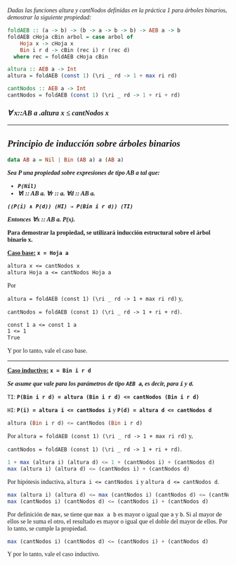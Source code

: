 <font face="LaTeX">

*Dadas las funciones altura y cantNodos definidas en la práctica 1 para árboles binarios, demostrar la siguiente propiedad:*

```haskell
foldAEB :: (a -> b) -> (b -> a -> b -> b) -> AEB a -> b
foldAEB cHoja cBin arbol = case arbol of
    Hoja x -> cHoja x
    Bin i r d -> cBin (rec i) r (rec d)
  where rec = foldAEB cHoja cBin 

altura :: AEB a -> Int
altura = foldAEB (const 1) (\ri _ rd -> 1 + max ri rd)

cantNodos :: AEB a -> Int
cantNodos = foldAEB (const 1) (\ri _ rd -> 1 + ri + rd)
```

### *∀ x::AB a .altura x ≤ cantNodos x*

---

*Principio de inducción sobre árboles binarios*
---
```hs
data AB a = Nil | Bin (AB a) a (AB a)
```
<strong>*Sea P una propiedad sobre expresiones de tipo AB a tal que:*
* *`P(Nil)`*
* *∀i :: AB a. ∀r :: a. ∀d :: AB a.*

*`((P(i) ∧ P(d)) (HI) ⇒ P(Bin i r d)) (TI)`*

*Entonces ∀x :: AB a. P(x).* </strong>

<strong>Para demostrar la propiedad, se utilizará inducción estructural sobre el árbol binario x.</strong>

<strong><u>Caso base:</u> `x = Hoja a`</strong>

```LaTeX
altura x <= cantNodos x
altura Hoja a <= cantNodos Hoja a
```
Por 

`altura = foldAEB (const 1) (\ri _ rd -> 1 + max ri rd)` y,

 `cantNodos = foldAEB (const 1) (\ri _ rd -> 1 + ri + rd)`.

```LaTeX
const 1 a <= const 1 a
1 <= 1
True
```
Y por lo tanto, vale el caso base.

---

<strong><u>Caso inductivo:</u> `x = Bin i r d`</strong>

<strong>*Se asume que vale para los parámetros de tipo `AEB a`, es decir, para `i` y `d`.*</strong>

`TI`: <strong>`P(Bin i r d) = altura (Bin i r d) <= cantNodos (Bin i r d)`</strong>

`HI`: <strong>`P(i) = altura i <= cantNodos i`</strong> y <strong>`P(d) = altura d <= cantNodos d`</strong>

```hs
altura (Bin i r d) <= cantNodos (Bin i r d)
```

Por `altura = foldAEB (const 1) (\ri _ rd -> 1 + max ri rd)` y,

 `cantNodos = foldAEB (const 1) (\ri _ rd -> 1 + ri + rd)`.

```hs
1 + max (altura i) (altura d) <= 1 + (cantNodos i) + (cantNodos d)
max (altura i) (altura d) <= (cantNodos i) + (cantNodos d)
```

Por hipótesis inductiva, `altura i <= cantNodos i` y `altura d <= cantNodos d`.

```hs
max (altura i) (altura d) <= max (cantNodos i) (cantNodos d) <= (cantNodos i) + (cantNodos d)
max (cantNodos i) (cantNodos d) <= (cantNodos i) + (cantNodos d)
```

Por definición de `max`, se tiene que `max a b` es mayor o igual que `a` y `b`. Si al mayor de ellos se le suma el otro, el resultado es mayor o igual que el doble del mayor de ellos. Por lo tanto, se cumple la propiedad.

```hs
max (cantNodos i) (cantNodos d) <= (cantNodos i) + (cantNodos d)
```

Y por lo tanto, vale el caso inductivo.

</font>